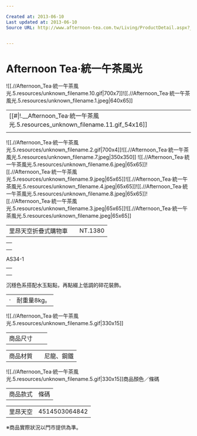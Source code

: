 ```yaml
---

Created at: 2013-06-10
Last updated at: 2013-06-10
Source URL: http://www.afternoon-tea.com.tw/Living/ProductDetail.aspx?__1stCategory=098135A0ACC19&__2ndCategory=1001A1AA55027&__argSeq=4514503064842


---
```


# Afternoon Tea‧統一午茶風光


![[.//Afternoon_Tea‧統一午茶風光.5.resources/unknown_filename.10.gif\|700x7]]![[.//Afternoon_Tea‧統一午茶風光.5.resources/unknown_filename.1.jpeg\|640x65]]

|     |
| --- |
| [[#\|!.__Afternoon_Tea‧統一午茶風光.5.resources_unknown_filename.11.gif_54x16]] |
|     |

![[.//Afternoon_Tea‧統一午茶風光.5.resources/unknown_filename.2.gif\|700x4]]![[.//Afternoon_Tea‧統一午茶風光.5.resources/unknown_filename.7.jpeg\|350x350]] ![[.//Afternoon_Tea‧統一午茶風光.5.resources/unknown_filename.6.jpeg\|65x65]]![[.//Afternoon_Tea‧統一午茶風光.5.resources/unknown_filename.9.jpeg\|65x65]]![[.//Afternoon_Tea‧統一午茶風光.5.resources/unknown_filename.4.jpeg\|65x65]]![[.//Afternoon_Tea‧統一午茶風光.5.resources/unknown_filename.8.jpeg\|65x65]]![[.//Afternoon_Tea‧統一午茶風光.5.resources/unknown_filename.3.jpeg\|65x65]]![[.//Afternoon_Tea‧統一午茶風光.5.resources/unknown_filename.jpeg\|65x65]]

|     |     |     |
| --- | --- | --- |
| 里昂天空折疊式購物車 |     | NT.1380 |

|     |
| --- |
|     |
|     |
|     |

AS34-1

|     |
| --- |
|     |
|     |
|     |

沉穩色系搭配水玉點點，再點綴上低調的碎花裝飾。

|     |     |
| --- | --- |
| ‧   | 耐重量8kg。 |

![[.//Afternoon_Tea‧統一午茶風光.5.resources/unknown_filename.5.gif\|330x15]]

|     |     |     |
| --- | --- | --- |
| 商品尺寸 |     |     |

|     |     |     |
| --- | --- | --- |
| 商品材質 |     | 尼龍、鋼鐵 |

![[.//Afternoon_Tea‧統一午茶風光.5.resources/unknown_filename.5.gif\|330x15]]商品顏色／條碼

|     |     |
| --- | --- |
| 商品款式 | 條碼  |

|     |     |
| --- | --- |
| 里昂天空 | 4514503064842 |

※商品實際狀況以門市提供為準。

